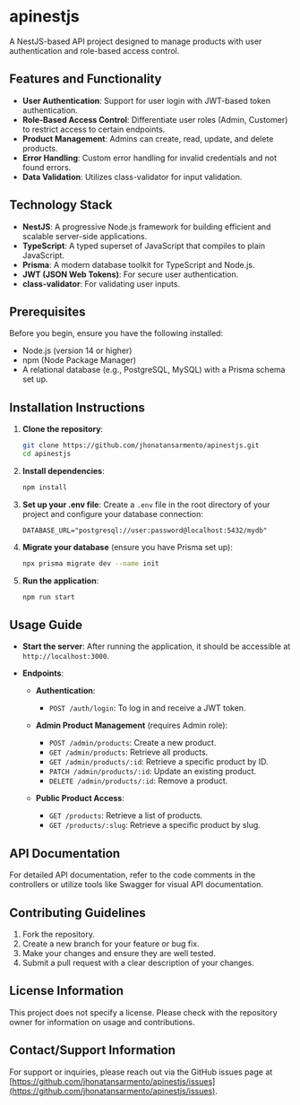 # apinestjs

A NestJS-based API project designed to manage products with user authentication and role-based access control.

## Features and Functionality

- **User Authentication**: Support for user login with JWT-based token authentication.
- **Role-Based Access Control**: Differentiate user roles (Admin, Customer) to restrict access to certain endpoints.
- **Product Management**: Admins can create, read, update, and delete products.
- **Error Handling**: Custom error handling for invalid credentials and not found errors.
- **Data Validation**: Utilizes class-validator for input validation.

## Technology Stack

- **NestJS**: A progressive Node.js framework for building efficient and scalable server-side applications.
- **TypeScript**: A typed superset of JavaScript that compiles to plain JavaScript.
- **Prisma**: A modern database toolkit for TypeScript and Node.js.
- **JWT (JSON Web Tokens)**: For secure user authentication.
- **class-validator**: For validating user inputs.

## Prerequisites

Before you begin, ensure you have the following installed:

- Node.js (version 14 or higher)
- npm (Node Package Manager)
- A relational database (e.g., PostgreSQL, MySQL) with a Prisma schema set up.

## Installation Instructions

1. **Clone the repository**:
   ```bash
   git clone https://github.com/jhonatansarmento/apinestjs.git
   cd apinestjs
   ```

2. **Install dependencies**:
   ```bash
   npm install
   ```

3. **Set up your .env file**:
   Create a `.env` file in the root directory of your project and configure your database connection:
   ```plaintext
   DATABASE_URL="postgresql://user:password@localhost:5432/mydb"
   ```

4. **Migrate your database** (ensure you have Prisma set up):
   ```bash
   npx prisma migrate dev --name init
   ```

5. **Run the application**:
   ```bash
   npm run start
   ```

## Usage Guide

- **Start the server**: After running the application, it should be accessible at `http://localhost:3000`.
  
- **Endpoints**:
  - **Authentication**:
    - `POST /auth/login`: To log in and receive a JWT token.
  
  - **Admin Product Management** (requires Admin role):
    - `POST /admin/products`: Create a new product.
    - `GET /admin/products`: Retrieve all products.
    - `GET /admin/products/:id`: Retrieve a specific product by ID.
    - `PATCH /admin/products/:id`: Update an existing product.
    - `DELETE /admin/products/:id`: Remove a product.

  - **Public Product Access**:
    - `GET /products`: Retrieve a list of products.
    - `GET /products/:slug`: Retrieve a specific product by slug.

## API Documentation

For detailed API documentation, refer to the code comments in the controllers or utilize tools like Swagger for visual API documentation.

## Contributing Guidelines

1. Fork the repository.
2. Create a new branch for your feature or bug fix.
3. Make your changes and ensure they are well tested.
4. Submit a pull request with a clear description of your changes.

## License Information

This project does not specify a license. Please check with the repository owner for information on usage and contributions.

## Contact/Support Information

For support or inquiries, please reach out via the GitHub issues page at [https://github.com/jhonatansarmento/apinestjs/issues](https://github.com/jhonatansarmento/apinestjs/issues).
